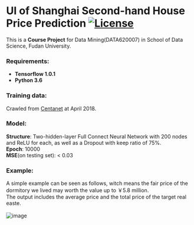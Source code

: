 # UI of Shanghai Second-hand House Price Prediction [![License](https://img.shields.io/badge/license-MIT-blue.svg)](./LICENSE.md)
This is a **Course Project** for Data Mining(DATA620007) in School of Data Science, Fudan University.</br>

### Requirements: 
* **Tensorflow 1.0.1**
* **Python 3.6**

### Training data:
Crawled from [Centanet](http://sh.centanet.com/) at April 2018.</br>

### Model:
**Structure**: Two-hidden-layer Full Connect Neural Network with 200 nodes and ReLU for each, as well as a Dropout with keep ratio of 75%.</br> 
**Epoch**: 10000</br>
**MSE**(on testing set): < 0.03

### Example:
A simple example can be seen as follows, witch means the fair price of the dormitory we lived may worth the value up to ￥5.8 million.</br> 
The output includes the average price and the total price of the target real easte.</br>
</br>
![image](https://github.com/Coalin/User-Interface-of-Shanghai-Second-hand-House-Price-Prediction/blob/master/Images/Example.jpg)
